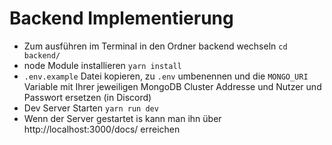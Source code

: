 # Backend Implementierung

- Zum ausführen im Terminal in den Ordner backend wechseln `cd backend/`
- node Module installieren `yarn install`
- `.env.example` Datei kopieren, zu `.env` umbenennen und die `MONGO_URI` Variable mit Ihrer jeweiligen MongoDB Cluster Addresse und Nutzer und Passwort ersetzen (in Discord)
- Dev Server Starten `yarn run dev`
- Wenn der Server gestartet is kann man ihn über http://localhost:3000/docs/ erreichen

